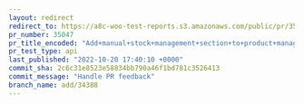 ```yaml
---
layout: redirect
redirect_to: https://a8c-woo-test-reports.s3.amazonaws.com/public/pr/35047/api/index.html
pr_number: 35047
pr_title_encoded: "Add+manual+stock+management+section+to+product+management+experience"
pr_test_type: api
last_published: "2022-10-20 17:40:10 +0000"
commit_sha: 2c6c31e8523e58834bb790a46f1bd781c3526413
commit_message: "Handle PR feedback"
branch_name: add/34388
---
```

